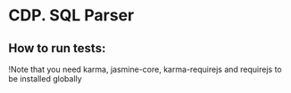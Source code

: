 # CDP. SQL Parser

## How to run tests:

!Note that you need karma, jasmine-core, karma-requirejs and requirejs to be installed globally